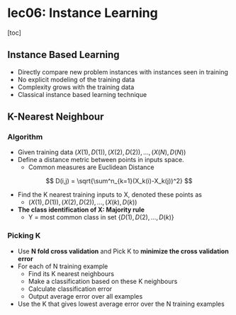 # lec06: Instance Learning

[toc]

## Instance Based Learning

- Directly compare new problem instances with instances seen in training
- No explicit modeling of the training data
- Complexity grows with the training data
- Classical instance based learning technique

## K-Nearest Neighbour 

### Algorithm

- Given training data $(X(1),D(1)), (X(2),D(2)), …, (X(N),D(N))$
- Define a distance metric between points in inputs space. 
    - Common measures are Euclidean Distance

$$
D(i,j) = \sqrt{\sum^n_{k=1}(X_k(i)-X_k(j))^2}
$$

- Find the K nearest training inputs to X, denoted these points as
    - $(X(1),D(1)), (X(2), D(2)), …, (X(k), D(k))$
- **The class identification of X: Majority rule**
    - Y = most common class in set $\{D(1), D(2), …, D(k)\}$ 

### Picking K

- Use **N fold cross validation** and Pick K to **minimize the cross validation error**
- For each of N training example
    - Find its K nearest neighbours
    - Make a classification based on these K neighbours
    - Calculate classification error
    - Output average error over all examples
- Use the K that gives lowest average error over the N training examples

